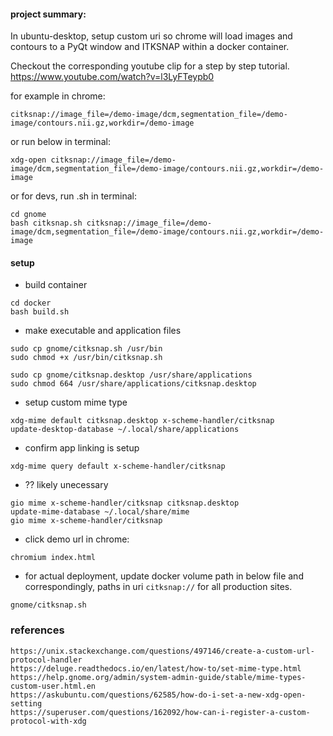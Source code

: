 
#### project summary:

In ubuntu-desktop, setup custom uri so chrome will load images and contours to a PyQt window and ITKSNAP within a docker container.

Checkout the corresponding youtube clip for a step by step tutorial.
https://www.youtube.com/watch?v=l3LyFTeypb0


for example in chrome:

```
citksnap://image_file=/demo-image/dcm,segmentation_file=/demo-image/contours.nii.gz,workdir=/demo-image
```

or run below in terminal:

```
xdg-open citksnap://image_file=/demo-image/dcm,segmentation_file=/demo-image/contours.nii.gz,workdir=/demo-image
```

or for devs, run .sh in terminal:

```
cd gnome
bash citksnap.sh citksnap://image_file=/demo-image/dcm,segmentation_file=/demo-image/contours.nii.gz,workdir=/demo-image
```

#### setup


+ build container

```
cd docker
bash build.sh
```

+ make executable and application files

```
sudo cp gnome/citksnap.sh /usr/bin
sudo chmod +x /usr/bin/citksnap.sh

sudo cp gnome/citksnap.desktop /usr/share/applications
sudo chmod 664 /usr/share/applications/citksnap.desktop

```

+ setup custom mime type

```
xdg-mime default citksnap.desktop x-scheme-handler/citksnap
update-desktop-database ~/.local/share/applications
```

+ confirm app linking is setup

```
xdg-mime query default x-scheme-handler/citksnap
```

+ ?? likely unecessary
```
gio mime x-scheme-handler/citksnap citksnap.desktop
update-mime-database ~/.local/share/mime
gio mime x-scheme-handler/citksnap 
```

+ click demo url in chrome:

```
chromium index.html
```

+ for actual deployment, update docker volume path in below file and correspondingly, paths in uri `citksnap://` for all production sites.

```
gnome/citksnap.sh
```




### references

```
https://unix.stackexchange.com/questions/497146/create-a-custom-url-protocol-handler
https://deluge.readthedocs.io/en/latest/how-to/set-mime-type.html
https://help.gnome.org/admin/system-admin-guide/stable/mime-types-custom-user.html.en
https://askubuntu.com/questions/62585/how-do-i-set-a-new-xdg-open-setting
https://superuser.com/questions/162092/how-can-i-register-a-custom-protocol-with-xdg
```


